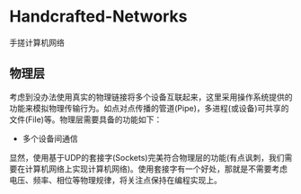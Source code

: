 # Handcrafted-Networks
手搓计算机网络

## 物理层
考虑到没办法使用真实的物理链接将多个设备互联起来，这里采用操作系统提供的功能来模拟物理传输行为。如点对点传播的管道(Pipe)，多进程(或设备)可共享的文件(File)等。物理层需要具备的功能如下：
- 多个设备间通信

显然，使用基于UDP的套接字(Sockets)完美符合物理层的功能(有点讽刺，我们需要在计算机网络上实现计算机网络)。使用套接字有一个好处，那就是不需要考虑电压、频率、相位等物理规律，将关注点保持在编程实现上。
